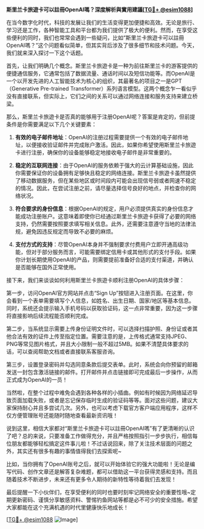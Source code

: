 **斯里兰卡旅遊卡可以註冊OpenAI嗎？深度解析與實用建議[[TG💪+ @esim1088](https://t.me/s/esim1088)]**

在当今数字化时代，科技的发展让我们的生活变得更加便捷和高效。无论是旅行、学习还是工作，各种智能工具和平台都为我们提供了极大的便利。然而，在享受这些便利的同时，我们也常常会遇到一些疑问，比如“斯里兰卡旅遊卡可以註冊OpenAI嗎？”这个问题看似简单，但其实背后涉及了很多细节和技术问题。今天，我们就来深入探讨一下这个话题。

首先，让我们明确几个概念。斯里兰卡旅遊卡是一种为前往斯里兰卡的游客提供的便捷通信服务，它通常包括了数据流量、通话时间以及短信功能等。而OpenAI是一个以开发先进的人工智能技术为核心的组织，其最著名的项目之一是GPT（Generative Pre-trained Transformer）系列语言模型。这两个概念乍一看似乎没有直接联系，但实际上，它们之间的关系可以通过网络连接和服务支持来建立桥梁。

那么，斯里兰卡旅遊卡是否真的能够用于注册OpenAI呢？答案是肯定的，但前提条件是你需要满足以下几个关键要素：

1. **有效的电子邮件地址**：OpenAI的注册过程需要提供一个有效的电子邮件地址，以便接收验证邮件并完成账户激活。因此，如果你希望使用斯里兰卡旅遊卡进行注册，确保你的设备能够稳定地接收电子邮件是非常重要的。

2. **稳定的互联网连接**：由于OpenAI的服务依赖于强大的云计算基础设施，因此你需要保证你的设备拥有足够快且稳定的网络连接。斯里兰卡旅遊卡虽然提供了移动数据服务，但在某些地区或时间段内可能会出现信号弱或者网速不稳定的情况。因此，在尝试注册之前，请尽量选择信号良好的地点，并检查你的网络状况。

3. **符合要求的身份信息**：根据OpenAI的规定，用户必须提供真实的身份信息才能成功注册账户。这意味着即使你已经通过斯里兰卡旅遊卡获得了必要的网络支持，仍然需要按照要求填写相关信息。此外，还需要注意遵守当地的法律法规，避免因违反规定而导致不必要的麻烦。

4. **支付方式的支持**：尽管OpenAI本身并不强制要求付费用户立即开通高级功能，但对于部分服务而言，可能需要绑定信用卡或其他形式的支付手段。如果你计划长期使用OpenAI的产品，则需要提前准备好合适的支付渠道，并确认是否能够在国外正常使用。

接下来，我们来谈谈如何利用斯里兰卡旅遊卡顺利注册OpenAI的具体步骤：

第一步，访问OpenAI官方网站并点击“Sign Up”按钮进入注册页面。在这里，你会看到一个表单需要填写个人信息，如姓名、出生日期、国家/地区等基本信息。同时，系统还会提示输入手机号码以获取验证码，这一点非常重要，因为这一步骤将直接影响后续流程能否顺利完成。

第二步，当系统显示需要上传身份证明文件时，可以选择扫描护照、身份证或者其他合法有效的证件上传至指定位置。需要注意的是，上传格式通常支持JPEG、PNG等常见图片格式，并且大小限制一般不超过5MB。如果不清楚具体要求的话，可以查阅帮助文档或者直接联系客服咨询。

第三步，设置登录密码并勾选同意条款后提交表单。此时，系统会向你预留的邮箱发送一封包含激活链接的邮件。打开邮件并点击链接即可完成最后一步操作，从而正式成为OpenAI的一员！

当然啦，在整个过程中难免会遇到各种各样的小插曲。例如有时候因为网络延迟导致页面加载失败，或者是忘记保存临时生成的验证码等等。面对这些问题，建议大家保持耐心并且多尝试几次。另外，也可以考虑下载官方客户端应用程序，这样不仅方便管理账号还能随时随地查看最新资讯哦！

说到这里，相信大家都对“斯里兰卡旅遊卡可以註冊OpenAI嗎”有了更清晰的认识了吧？总的来说，只要准备工作做得充分，并且严格按照指引一步步执行，相信每位朋友都能够轻松搞定这件事儿啦！不过话说回来，除了关注技术层面的问题之外，其实还有很多有趣的事情值得我们去探索呢~

比如，当你拥有了OpenAI账号之后，就可以开始体验它的强大功能啦！无论是编写代码、创作文章还是解答复杂难题，都可以借助这一平台获得灵感和支持。而且随着技术不断进步，未来还有更多令人期待的新特性等待着我们去发现！

最后提醒一下小伙伴们，在享受便利的同时也要时刻牢记网络安全的重要性哦~定期更新密码、谨慎分享敏感资料、警惕钓鱼网站等都是必不可少的安全措施。希望大家都能在这个充满机遇的时代里健康快乐地成长！

[[TG💪+ @esim1088](https://t.me/s/esim1088) ![Image](https://i.postimg.cc/4NQfJmqS/Snipaste-2025-05-13-00-14-12.png)]